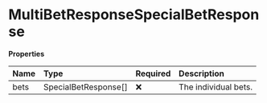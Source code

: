 # MultiBetResponseSpecialBetResponse

**Properties**

| Name | Type                 | Required | Description          |
| :--- | :------------------- | :------- | :------------------- |
| bets | SpecialBetResponse[] | ❌       | The individual bets. |

<!-- This file was generated by liblab | https://liblab.com/ -->
